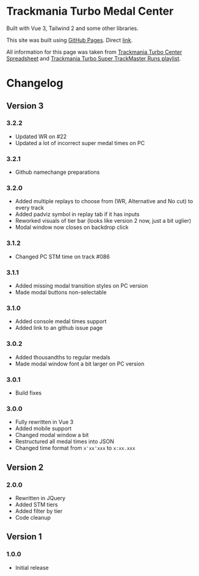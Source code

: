 # Trackmania Turbo Medal Center

Built with Vue 3, Tailwind 2 and some other libraries.

This site was built using [GitHub Pages](https://pages.github.com/). Direct [link](https://dequubi.github.io/Turbo_Super_Solo/).


All information for this page was taken from [Trackmania Turbo Center Spreadsheet](https://docs.google.com/spreadsheets/d/1NgkSbAMPm3VcLhXi1Z5oLPQQ8vCjcCSI2S_U_lTOkPA/edit#gid=193237318) and [Trackmania Turbo Super TrackMaster Runs playlist](https://www.youtube.com/playlist?list=PLfvhWVq2T6JDwbDdKlumD90zUjEuP3rtl).

# Changelog
## Version 3
### 3.2.2
- Updated WR on #22
- Updated a lot of incorrect super medal times on PC
### 3.2.1
- Github namechange preparations
### 3.2.0
- Added multiple replays to choose from (WR, Alternative and No cut) to every track
- Added padviz symbol in replay tab if it has inputs
- Reworked visuals of tier bar (looks like version 2 now, just a bit uglier)
- Modal window now closes on backdrop click
### 3.1.2
- Changed PC STM time on track #086
### 3.1.1
- Added missing modal transition styles on PC version
- Made modal buttons non-selectable
### 3.1.0
- Added console medal times support
- Added link to an github issue page
### 3.0.2
- Added thousandths to regular medals
- Made modal window font a bit larger on PC version
### 3.0.1
- Build fixes
### 3.0.0
- Fully rewritten in Vue 3
- Added mobile support
- Changed modal window a bit
- Restructured all medal times into JSON
- Changed time format from `x'xx'xxx` to `x:xx.xxx`

## Version 2
### 2.0.0
- Rewritten in JQuery
- Added STM tiers
- Added filter by tier
- Code cleanup

## Version 1
### 1.0.0
- Initial release
